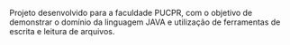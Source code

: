 Projeto desenvolvido para a faculdade PUCPR, com o objetivo de demonstrar o domínio da linguagem JAVA  e utilização de ferramentas de escrita e leitura de arquivos.
